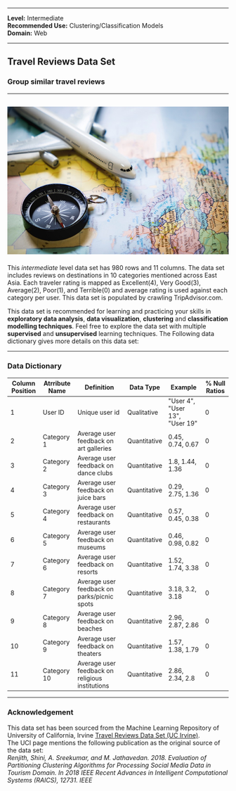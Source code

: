 

---

**Level:** Intermediate <br/>
**Recommended Use:** Clustering/Classification Models<br/>
**Domain:** Web<br/> 

---

## Travel Reviews Data Set 

### Group similar travel reviews 


---
![](180.jpg)
---

This *intermediate* level data set has 980 rows and 11 columns.
The data set includes reviews on destinations in 10 categories mentioned across East Asia. Each traveler rating is mapped as Excellent(4), Very Good(3), Average(2), Poor(1), and Terrible(0) and average rating is used against each category per user.
This data set is populated by crawling TripAdvisor.com. 

This data set is recommended for learning and practicing your skills in **exploratory data analysis**, **data visualization**, **clustering** and **classification modelling techniques**. 
Feel free to explore the data set with multiple **supervised** and **unsupervised** learning techniques. The Following data dictionary gives more details on this data set:

---

### Data Dictionary 

| Column   Position 	| Atrribute Name 	| Definition                                        	| Data Type    	| Example                        	| % Null Ratios 	|
|-------------------	|----------------	|---------------------------------------------------	|--------------	|--------------------------------	|---------------	|
| 1                 	| User ID        	| Unique user   id                                  	| Qualitative  	| "User 4", "User 13", "User 19" 	| 0             	|
| 2                 	| Category 1     	| Average user   feedback on art galleries          	| Quantitative 	| 0.45, 0.74, 0.67               	| 0             	|
| 3                 	| Category 2     	| Average user   feedback on dance clubs            	| Quantitative 	| 1.8, 1.44, 1.36                	| 0             	|
| 4                 	| Category 3     	| Average user   feedback on juice bars             	| Quantitative 	| 0.29, 2.75, 1.36               	| 0             	|
| 5                 	| Category 4     	| Average user   feedback on restaurants            	| Quantitative 	| 0.57, 0.45, 0.38               	| 0             	|
| 6                 	| Category 5     	| Average user   feedback on museums                	| Quantitative 	| 0.46, 0.98, 0.82               	| 0             	|
| 7                 	| Category 6     	| Average user   feedback on resorts                	| Quantitative 	| 1.52, 1.74, 3.38               	| 0             	|
| 8                 	| Category 7     	| Average user   feedback on parks/picnic spots     	| Quantitative 	| 3.18, 3.2, 3.18                	| 0             	|
| 9                 	| Category 8     	| Average user   feedback on beaches                	| Quantitative 	| 2.96, 2.87, 2.86               	| 0             	|
| 10                	| Category 9     	| Average user   feedback on theaters               	| Quantitative 	| 1.57, 1.38, 1.79               	| 0             	|
| 11                	| Category 10    	| Average user   feedback on religious institutions 	| Quantitative 	| 2.86, 2.34, 2.8                	| 0             	|

---

### Acknowledgement

This data set has been sourced from the Machine Learning Repository of University of California, Irvine [Travel Reviews Data Set (UC Irvine)](https://archive.ics.uci.edu/ml/datasets/Travel+Reviews).<br/> 
The UCI page mentions the following publication as the original source of the data set:<br/>
*Renjith, Shini, A. Sreekumar, and M. Jathavedan. 2018. Evaluation of Partitioning Clustering Algorithms for Processing Social Media Data in Tourism Domain. In 2018 IEEE Recent Advances in Intelligent Computational Systems (RAICS), 12731. IEEE*

